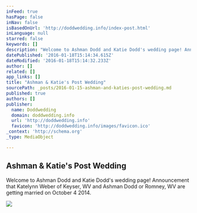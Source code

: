 ```yaml
---
inFeed: true
hasPage: false
inNav: false
isBasedOnUrl: 'http://doddwedding.info/index-post.html'
inLanguage: null
starred: false
keywords: []
description: "Welcome to Ashman Dodd and Katie Dodd's wedding page! Announcement that Katelynn Weber of Keyser, WV and Ashman Dodd or Romney, WV are getting married on October 4 2014."
datePublished: '2016-01-18T15:14:34.615Z'
dateModified: '2016-01-18T15:14:32.233Z'
author: []
related: []
app_links: []
title: "Ashman & Katie's Post Wedding"
sourcePath: _posts/2016-01-15-ashman-and-katies-post-wedding.md
published: true
authors: []
publisher:
  name: Doddwedding
  domain: doddwedding.info
  url: 'http://doddwedding.info'
  favicon: 'http://doddwedding.info/images/favicon.ico'
_context: 'http://schema.org'
_type: MediaObject

---
```

<article style=""><h1>Ashman &amp; Katie's Post Wedding</h1><p>Welcome to Ashman Dodd and Katie Dodd's wedding page! Announcement that Katelynn Weber of Keyser, WV and Ashman Dodd or Romney, WV are getting married on October 4 2014.</p><img src="https://s3-us-west-2.amazonaws.com/the-grid-img/p/b2d6b8b22cd079edd6f5cc6f81ed67d6614b96da.jpg" /></article>